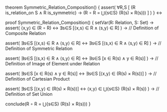 theorem Symmetric_Relation_Composition() {
  assert(
    ∀R,S [
      (R is_relation_on S ∧ R is_symmetric) →
      (R ∘ R = ⋃{s∈S} (R(s) × R(s)))
    ]
  )
} ↔

proof Symmetric_Relation_Composition() {
  setVar(R: Relation, S: Set) →
  assert(
    ⟨x,y⟩ ∈ (R ∘ R) ↔
    ∃s∈S [⟨x,s⟩ ∈ R ∧ ⟨s,y⟩ ∈ R]
  ) →  // Definition of Composite Relation
  
  assert(
    ∃s∈S [⟨x,s⟩ ∈ R ∧ ⟨s,y⟩ ∈ R] ↔
    ∃s∈S [⟨s,x⟩ ∈ R ∧ ⟨s,y⟩ ∈ R]
  ) →  // Definition of Symmetric Relation
  
  assert(
    ∃s∈S [⟨s,x⟩ ∈ R ∧ ⟨s,y⟩ ∈ R] ↔
    ∃s∈S [x ∈ R(s) ∧ y ∈ R(s)]
  ) →  // Definition of Image of Element under Relation
  
  assert(
    ∃s∈S [x ∈ R(s) ∧ y ∈ R(s)] ↔
    ∃s∈S [⟨x,y⟩ ∈ (R(s) × R(s))]
  ) →  // Definition of Cartesian Product
  
  assert(
    ∃s∈S [⟨x,y⟩ ∈ (R(s) × R(s))] ↔
    ⟨x,y⟩ ∈ ⋃{s∈S} (R(s) × R(s))
  ) →  // Definition of Set Union
  
  conclude(R ∘ R = ⋃{s∈S} (R(s) × R(s)))
}